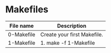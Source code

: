 # Makefiles

| File name  | Description                 |
| ---------- | --------------------------- |
| 0-Makefile | Create your first Makefile. |
| 1-Makefile | 1. make -f 1-Makefile       |
